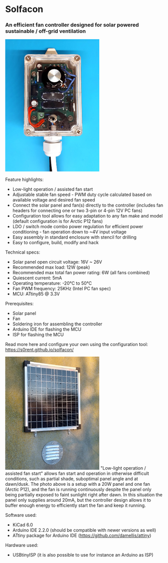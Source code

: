 # Solfacon
### An efficient fan controller designed for solar powered sustainable / off-grid ventilation

<img src="enclosure_example2.jpg" width="300">

Feature highlights:
* Low-light operation / assisted fan start
* Adjustable stable fan speed - PWM duty cycle calculated based on available voltage and desired fan speed
* Connect the solar panel and fan(s) directly to the controller (includes fan headers for connecting one or two 3-pin or 4-pin 12V PC fans)
* Configuration tool allows for easy adaptation to any fan make and model (default configuration is for Arctic P12 fans)
* LDO / switch mode combo power regulation for efficient power conditioning - fan operation down to ~4V input voltage
* Easy assembly in standard enclosure with stencil for drilling
* Easy to configure, build, modify and hack

Technical specs:
* Solar panel open circuit voltage: 16V ~ 26V
* Recommended max load: 12W (peak)
* Recommended max total fan power rating: 6W (all fans combined)
* Quiescent current: 5mA
* Operating temperature: -20°C to 50°C
* Fan PWM frequency: 25KHz (Intel PC fan spec)
* MCU: ATtiny85 @ 3.3V

Prerequisites:
* Solar panel
* Fan
* Soldering iron for assembling the controller
* Arduino IDE for flashing the MCU
* ISP for flashing the MCU

Read more here and configure your own using the configuration tool:
https://s0rent.github.io/solfacon/

<img src="installation_example1.jpg" width="300">
"Low-light operation / assisted fan start" allows fan start and operation in otherwise difficult conditions, such as partial shade, suboptimal panel angle and at dawn/dusk. The photo above is a setup with a 20W panel and one fan (Arctic P12), and the fan is running continuously despite the panel only being partially exposed to faint sunlight right after dawn. In this situation the panel only supplies around 20mA, but the controller design allows it to buffer enough energy to efficiently start the fan and keep it running.

Software used: <br>
* KiCad 6.0
* Arduino IDE 2.2.0 (should be compatible with newer versions as well)
* ATtiny package for Arduino IDE (https://github.com/damellis/attiny)

Hardware used: <br>
* USBtinyISP (it is also possible to use for instance an Arduino as ISP)

